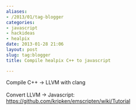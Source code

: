 ```yaml
---
aliases:
- /2013/01/tag-blogger
categories:
- javascript
- hackideas
- healpix
date: 2013-01-28 21:06
layout: post
slug: tag:blogger
title: Compile healpix C++ to javascript

---
```


<p>
 Compile C++ -&gt; LLVM with clang
 <br/>
 <br/>
 Convert LLVM -&gt; Javascript:
 <br/>
 <a href="https://github.com/kripken/emscripten/wiki/Tutorial">
  https://github.com/kripken/emscripten/wiki/Tutorial
 </a>
</p>
